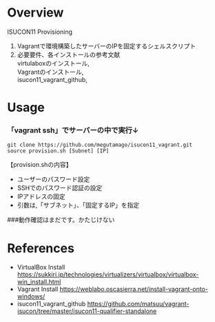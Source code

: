 # Overview
ISUCON11 Provisioning
1. Vagrantで環境構築したサーバーのIPを固定するシェルスクリプト
2. 必要要件、各インストールの参考文献<br>
virtulaboxのインストール,<br>
Vagrantのインストール,<br>
isucon11_vagrant_github,<br>

# Usage
### 「vagrant ssh」でサーバーの中で実行↓
```
git clone https://github.com/megutamago/isucon11_vagrant.git
source provision.sh [Subnet] [IP]
```

【provision.shの内容】
- ユーザーのパスワード設定
- SSHでのパスワード認証の設定
- IPアドレスの固定
- 引数は,「サブネット」、「固定するIP」を指定

###動作確認はまだです。かたじけない

# References
- VirtualBox Install
https://sukkiri.jp/technologies/virtualizers/virtualbox/virtualbox-win_install.html<br>
- Vagrant Install
https://weblabo.oscasierra.net/install-vagrant-onto-windows/<br>
- isucon11_vagrant_github
https://github.com/matsuu/vagrant-isucon/tree/master/isucon11-qualifier-standalone<br>
